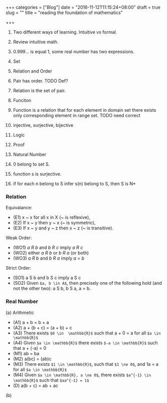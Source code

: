 +++
categories = ["Blog"]
date = "2016-11-12T11:15:24+08:00"
draft = true
slug = ""
title = "reading the foundation of mathematics"

+++

1. Two different ways of learning. Intuitive vs formal.
2. Review intuitive math.
  1. 0.999... is equal 1, some real number has two expressions.
3. Set
4. Relation and Order
  0. Pair has order. TODO Def?
  1. Relation is the set of pair.
5. Funciton
  0. Function is a relation that for each element in domain set there exists only corresponding element in range set. TODO need correct
  1. injective, surjective, bijective
6. Logic
7. Proof

8. Natural Number
  1. 0 belong to set S.
  2. function s is surjective.
  3. if for each n belong to S infer s(n) belong to S, then S is N\*


### Relation

Equivalance:

  - (E1) x ~ x for all x in X (~ is reflexive),
  - (E2) If x ~ y then y ~ x (~ is symmetric),
  - (E3) If x ~ y and y ~ z then x ~ z (~ is transitive).

  
Weak Order:

  - (WO1) _a R b_ and _b R c_ imply _a R c_
  - (WO2) either _a R b_ or _b R a_ (or both)
  - (WO3) _a R b_ and _b R a_ imply _a = b_


Strict Order:

  - (SO1) a S b and b S c imply a S c
  - (SO2) Given `$a, b \in A$`, then precisely one of the following hold (and not the other two):
    a S b, b S a, a = b.

### Real Number

(a) Arithmetic

  - (A1) a + b = b + a
  - (A2) a + (b + c) = (a + b) + c
  - (A3) There exists `$0 \in  \mathbb{R}$` such that a + 0 = a for all `$a \in \mathbb{R}$`
  - (A4) Given `$a \in \mathbb{R}$` there exists `$-a \in \mathbb{R}$` such that a + (-a) = 0
  - (M1) ab = ba
  - (M2) a(bc) = (ab)c
  - (M3) There exists `$1 \in \mathbb{R}$`, such that `$1 \ne 0$`, and 1a = a for all `$a \in \mathbb{R}$`
  - (M4) Given `$a \in \mathbb{R}, a \ne 0$`, there exists `$a^{-1} \in \mathbb{R}$` such that `$aa^{-1} = 1$`
  - (D) a(b + c) = ab + ac

(b)
